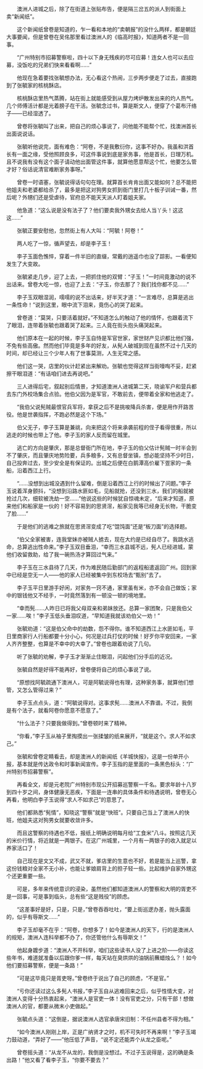 　　澳洲人进城之后，除了在街道上张贴布告，便是隔三岔五的派人到街面上卖“新闻纸”。

　　这个新闻纸曾卷是知道的，乍一看和本地的“卖朝报”的没什么两样，都是朝廷大事要闻，但是曾卷在吴佲那里看过澳洲人的《临高时报》，知道两者不是一回事。

　　“广州特别市招募警察啦，四十以下身无残疾的尽可应募！连女人也可以去应募，没饭吃的兄弟们快来看看啊……”

　　他现在急着要找张毓想办法，无心看这个热闹，三步两步便走了过去，直接跑到了张毓家的核桃酥店。

　　核桃酥店里热气蒸腾，站在街上就能感受到从屋力烤炉散发出来的灼人热气。几个师傅活计都是光着膀子在干活。张毓念过书，算是斯文人，便穿了个葛布汗络子——已经湿透了。

　　曾卷将张毓叫了出来，把自己的烦心事说了，问他能不能帮个忙，找澳洲首长出面说说话。

　　张毓听他说完，面有难色：“阿卷，不是我敷衍你，这事不好办。我虽和洪首长有一面之缘，受他照顾良多，可这件事说到底是家务事，他是首长，日理万机。且不说我有没有这个面子请动他出面管这件事，就算他愿意帮这个忙，他要怎么管才好？俗话说清官难断家务事呀。”

　　曾卷一时语塞，张毓说得话句句在理。就算首长肯肯出面又能如何？总不能把他姐夫和老婆都给杀了，最多是把这对狗男女抓到衙门里打几十板子训诫一番，然后呢？外甥们还是受虐待，官府总不能天天派人盯着姐夫家。

　　他急道：“这么说是没有法子了？他们要卖我外甥女去给人当丫头！这这这……”

　　张毓正要安慰他，忽然街上有人大叫：“阿毓！阿卷！”

　　两人吃了一惊，循声望去，却是李子玉！

　　李子玉面色憔悴，穿着一件半旧的直缀，常戴的逍遥巾也没了踪影。一看便知发生了大变故。

　　张毓紧走几步，迎了上去，一把抓住他的双臂：“子玉！”一时间竟激动的说不出话来。曾卷大吃一惊，也迎了上去：“子玉，你去那了？我们找你都不见……”

　　李子玉双眼湿润，嚅嚅的说不出话来，好半天才道：“一言难尽，总算是逃出一条性命！”说到这里，眼中流下泪来，竟伤心的哭了起来。

　　曾卷道：“莫哭，只要活着就好。”不知道怎么的触动了他的情怀，也跟着流下了眼泪，连带着张毓也跟着哭了起来。三人竟在街头抱头痛哭起来。

　　他们原本在一起的时候，李子玉自恃是军官世家，家世财产见识都比他们强，不免有些高傲。然而他们毕竟是多年的好友，从髡人破城到现在虽然不过十几天的时间，却已经让三个少年人有了世事莫测，人生无常之感。

　　他们这一哭，店里的伙计赶紧出来解劝。张毓也觉得这样当街嚎啕不妥，赶紧擦干眼泪道：“有话咱们进去再说吧。”

　　三人进得后宅，叙起别后情景，才知道澳洲人进城第二天，晓谕军户和营兵都去东门外校场集合点验。他伯父因为是军官，不敢前去，便带着全家和他逃走了。

　　“我伯父说髡贼最恨官兵军将，拿获之后不是挑唆降兵杀害，便是用作开路苦役。他是世袭指挥，不跑必然是这个下场。”

　　伯父无子，李子玉算是兼祧，向来把这个将来承袭前程的侄子看得很重，所以逃走的时候也带上了他。李子玉的家人反而留在城里。

　　逃亡的方向是肇庆，那是总督衙门所在地，李子玉的伯父估计髡贼一时半会到不了肇庆，而且肇庆地势险要，兵多粮多，又有总督坐镇，想必能坚持不少时日，自己投奔过去，至少安全是有保证的。出城之后便在白鹅潭高价雇下疍家的一条船，沿着西江上行。

　　“……没想到出城没遇到什么留难，倒是沿着西江上行的时候出了问题。”李子玉说着浑身颤抖，“没想到沿路水匪如毛，见船就抢，还没到三水，我们的船就被抢过几次，细软被洗劫一空……”他说这些的时候犹自惊魂未定，“后来才知道，原来他们和船家是一伙的！好不容易到的思贤滘，船家见我等已经身无长物，干脆变了脸……”

　　于是他们的逃难之旅就在思贤滘变成了吃“馄饨面”还是“板刀面”的选择题。

　　“伯父全家被害，连我堂妹亦被贼人掳去，现在大约是已经自尽了。我跳水逃命，总算逃出性命来。”李子玉双目垂泪，“幸而三水县城不远，髡人已经进城，蒙他们收留救助，给了我一碗热汤才算回过气来。”

　　李子玉在三水县待了几天，作为难民随后勤部门的返程船遣返回广州。回到家中已经是空无一人——他的家人已经被集中到东校场去“甄别”去了。

　　李子玉平日里游手好闲，对家务一窍不通，家里虽有米，亦不会自己做饭；家中的银钱他又不经手，一时竟然落到有一顿没一顿的境地里。

　　“幸而髡……人昨日已将我父母双亲和弟妹放还。总算一家团聚，只是我伯父一家……唉！”李子玉低头垂泪叹道，“早知道我就该劝伯父一劝！”

　　张毓劝道：“这是伯父命中的劫数，怨不得你。谁不知道西江上水匪如毛，平日里商家行人行船都要十分小心，何况是过兵打仗的时候！好歹你平安回来，一家人齐齐整整，也算是不幸中的大幸了。”曾卷也跟着劝说了几句。

　　听了张毓的劝解，李子玉才渐渐止住眼泪，问起他们分手后的近况。

　　张毓自然是好得不能再好，曾卷便将自己的烦心事说了说。

　　“原想找阿毓疏通下澳洲人，可是阿毓说得也有理，这种家务事，就算他们想管，又怎么管得过来？”

　　李子玉点点头，道：“阿毓说得对。这事求髡……澳洲人不靠谱。不过，我倒是有个法子，就看阿卷你愿意不愿意了。”

　　“什么法子？只要我做得到。”曾卷顿时来了精神。

　　“你看，”李子玉从袖子里掏摸出一张揉皱的纸来展开，“就是这个。求人不如求己。”

　　张毓和曾卷定睛看去，却是澳洲人的新闻纸《羊城快报》，这是一份单开小报，基本就是传达政令和时事新闻宣传。李子玉指的是里面的一条黑色标头：“广州特别市招募警察”。

　　再看全文，却是元老院广州特别市现公开招募巡警察一千名。要求年龄十八岁到四十岁之间，身体健康无恶疾，下面是一连串的具体条件和待遇说明，曾卷无心再看，他明白李子玉说得“求人不如求己”的意思了。

　　他们都熟悉“髡情”，知晓这“警察”就是“快班”。只要自己当上了澳洲人的快班，他姐夫这对狗男女就要收敛许多。

　　而且这警察的待遇也不低，报纸上明确说明每月给“工食米”八斗。按照这几天的米价行情，将近就是一两银子。在这广州城里，一个月有一两银子的收入就足以养家活口了！

　　自己现在是文又不成，武又不就，爹店里的生意也不好，若是能当上巡警，拿这份钱粮对全家不无小补，也能让爹娘肩背上的担子轻一些。比起维护自家外甥这个还更重要一些。

　　可是，多年来传统意识的浸染，虽然他们都知道澳洲人的警察和大明的胥吏不是一回事，可是事到临头，总有些“这是贱役”的顾虑。

　　“这差事好是好，只是，只是，”曾卷吞吞吐吐，“要上街巡逻办差，抛头露面的，似乎有辱斯文……”

　　李子玉却毫不在乎：“阿卷，你想多了！如今是澳洲人的天下，行的是澳洲人的规矩，澳洲人连科举都不办了，你还管他什么有辱斯文！”

　　他起身踱步道：“澳洲人不开科举，咱们这些读书人没了上进之阶——你读这些年书，难道就准备以后跟你爹一样，每天站在臭烘烘的油锅前蘸蜡烛么？！如今他们要招募警察，便是一条路！”

　　“可是这毕竟只是胥吏呀。”曾卷终于说出了自己的顾虑，“不是官。”

　　“亏你还读过这么多髡人书报，”李子玉自从逃难回来之后，似乎性情大变，对澳洲人变得十分热衷起来，“澳洲人是官吏一体！没有官吏之分，只有干部！想做澳洲人的官，都要从微末小吏做起。”

　　张毓点头道：“这倒是，据说澳洲人选官承唐宋旧制：不任州县者不得为相。”

　　“如今澳洲人刚刚上岸，正是广纳贤才之时，机不可失时不再来啊！”李子玉竭力鼓动道，“弄好了——”他压低了声音，“说不定还能弄个从龙之臣呢。”

　　曾卷摇头道：“从龙不从龙的，我倒是没想过。不过子玉说得是，这的确是条出路！”他又看了看李子玉，“你要不要去？”
